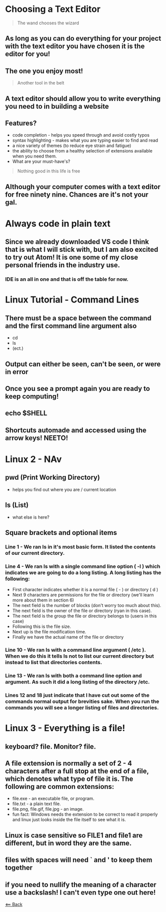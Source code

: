# Choosing a Text Editor

> The wand chooses the wizard
## As long as you can do everything for your project with the text editor you have chosen it is the editor for you!

## The one you enjoy most!

> Another tool in the belt
## A text editor should allow you to write everything you need to in building a website

## Features?
- code completion - helps you speed through and avoid costly typos
- syntax highlighting - makes what you are typing easier to find and read
- a nice variety of themes (to reduce eye strain and fatigue)
- the ability to choose from a healthy selection of extensions available when you need them.
- What are your must-have's?

> Nothing good in this life is free
## Although your computer comes with a text editor for free ninety nine. Chances are it's not your gal.

# **Always code in plain text**

## Since we already downloaded VS code I think that is what I will stick with, but I am also excited to try out Atom! It is one some of my close personal friends in the industry use.

### IDE is an all in one and that is off the table for now.

# Linux Tutorial - Command Lines
## There must be a space between the command and the first command line argument also
- cd
- ls
- (ect.)

## Output can either be seen, can't be seen, or were in error

## Once you see a prompt again you are ready to keep computing!

## echo $SHELL 

## Shortcuts automade and accessed using the arrow keys! NEETO!

# Linux 2 - NAv
## pwd (Print Working Directory)
- helps you find out where you are / current location

## ls (List)
- what else is here? 

## Square brackets and optional items

### Line 1 - We ran ls in it's most basic form. It listed the contents of our current directory.

### Line 4 - We ran ls with a single command line option ( -l ) which indicates we are going to do a long listing. A long listing has the following:
- First character indicates whether it is a normal file ( - ) or directory ( d )
- Next 9 characters are permissions for the file or directory (we'll learn more about them in section 6)
- The next field is the number of blocks (don't worry too much about this).
- The next field is the owner of the file or directory (ryan in this case).
- The next field is the group the file or directory belongs to (users in this case)
- Following this is the file size.
- Next up is the file modification time.
- Finally we have the actual name of the file or directory

### Line 10 - We ran ls with a command line argument ( /etc ). When we do this it tells ls not to list our current directory but instead to list that directories contents.

### Line 13 - We ran ls with both a command line option and argument. As such it did a long listing of the directory /etc.

### Lines 12 and 18 just indicate that I have cut out some of the commands normal output for brevities sake. When you run the commands you will see a longer listing of files and directories. 

# Linux 3 - Everything is a file!

## keyboard? file. Monitor? file.

##  A file extension is normally a set of 2 - 4 characters after a full stop at the end of a file, which denotes what type of file it is. The following are common extensions:
- file.exe - an executable file, or program.
- file.txt - a plain text file.
- file.png, file.gif, file.jpg - an image.
- fun fact: Windows needs the extension to be correct to read it properly and linux just looks inside the file itself to see what it is.

## Linux is case sensitive so FILE1 and file1 are different, but in word they are the same.

## files with spaces will need ` and ' to keep them together

## if you need to nullify the meaning of a character use a backslash! I can't even type one out here! 

[<== Back](README.md)